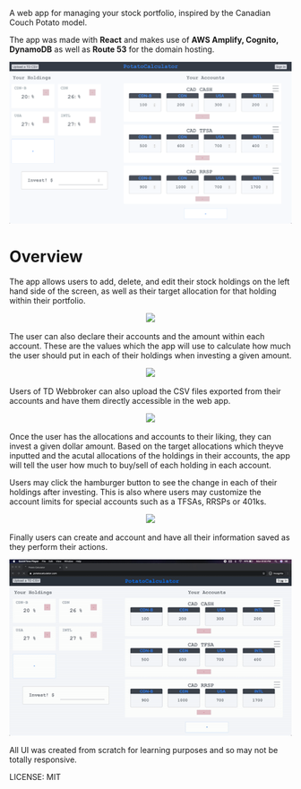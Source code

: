 A web app for managing your stock portfolio, inspired by the Canadian Couch Potato model.

The app was made with **React** and makes use of **AWS Amplify, Cognito, DynamoDB** as well as **Route 53** for the domain hosting.

![Image of Potatocalculator](https://github.com/nikolamarunic/images/blob/master/potatocalculator_splash.png)

# Overview
The app allows users to add, delete, and edit their stock holdings on the left hand side of the screen, as well as their target allocation for that holding within their portfolio.

<p align="center">
  <img src = https://media.giphy.com/media/f7Rw6JiOa0REgHAOq6/giphy.gif>
</p>

The user can also declare their accounts and the amount within each account. These are the values which the app will use to calculate how much the user should put in each of their holdings when investing a given amount.

<p align="center">
  <img src = https://media.giphy.com/media/PlUFhbOUWsfkrNNsav/giphy.gif>
</p>

Users of TD Webbroker can also upload the CSV files exported from their accounts and have them directly accessible in the web app.

<p align="center">
  <img src = https://media.giphy.com/media/JUeHEQSQBrJippvFtU/giphy.gif>
</p>

Once the user has the allocations and accounts to their liking, they can invest a given dollar amount. Based on the target allocations which theyve inputted and the acutal allocations of the holdings in their accounts, the app will tell the user how much to buy/sell of each holding in each account.

Users may click the hamburger button to see the change in each of their holdings after investing. This is also where users may customize the account limits for special accounts such as a TFSAs, RRSPs or 401ks.

<p align="center">
  <img src = https://media.giphy.com/media/MayHeCjE70ZJyhNbFF/giphy.gif>
</p>

Finally users can create and account and have all their information saved as they perform their actions.

<p align="center">
  <img src = https://github.com/nikolamarunic/images/blob/master/ezgif.com-optimize-2.gif>
</p>

All UI was created from scratch for learning purposes and so may not be totally responsive.

LICENSE: MIT
